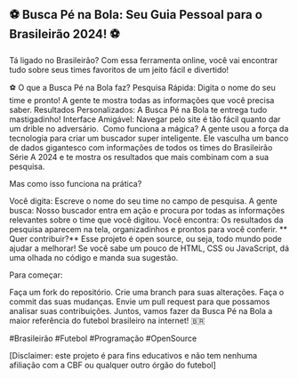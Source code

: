 ## ⚽️ Busca Pé na Bola: Seu Guia Pessoal para o Brasileirão 2024! ⚽️
Tá ligado no Brasileirão?  Com essa ferramenta online, você vai encontrar tudo sobre seus times favoritos de um jeito fácil e divertido!

⚽️ O que a Busca Pé na Bola faz?
Pesquisa Rápida: Digita o nome do seu time e pronto! A gente te mostra todas as informações que você precisa saber.
Resultados Personalizados:  A Busca Pé na Bola te entrega tudo mastigadinho! 
Interface Amigável: Navegar pelo site é tão fácil quanto dar um drible no adversário.
️ Como funciona a mágica?
A gente usou a força da tecnologia para criar um buscador super inteligente. Ele vasculha um banco de dados gigantesco com informações de todos os times do Brasileirão Série A 2024 e te mostra os resultados que mais combinam com a sua pesquisa.

Mas como isso funciona na prática?

Você digita: Escreve o nome do seu time no campo de pesquisa.
A gente busca: Nosso buscador entra em ação e procura por todas as informações relevantes sobre o time que você digitou.
Você encontra: Os resultados da pesquisa aparecem na tela, organizadinhos e prontos para você conferir.
** Quer contribuir?**
Esse projeto é open source, ou seja, todo mundo pode ajudar a melhorar! Se você sabe um pouco de HTML, CSS ou JavaScript, dá uma olhada no código e manda sua sugestão.

Para começar:

Faça um fork do repositório.
Crie uma branch para suas alterações.
Faça o commit das suas mudanças.
Envie um pull request para que possamos analisar suas contribuições.
Juntos, vamos fazer da Busca Pé na Bola a maior referência do futebol brasileiro na internet! 🇧🇷

#Brasileirão #Futebol #Programação #OpenSource

[Disclaimer: este projeto é para fins educativos e não tem nenhuma afiliação com a CBF ou qualquer outro órgão do futebol]









